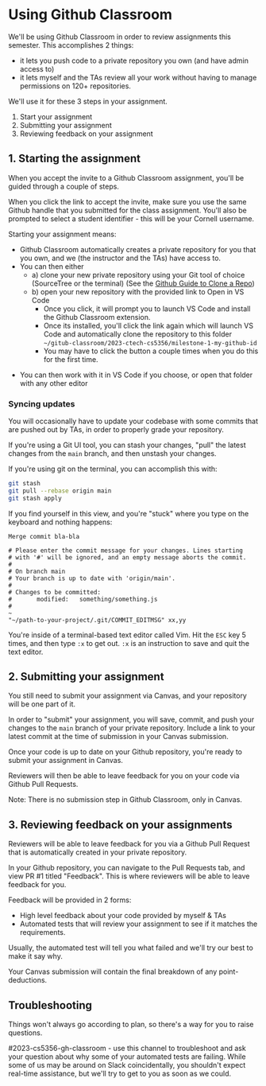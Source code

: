# Using Github Classroom

We'll be using Github Classroom in order to review assignments this semester. This accomplishes 2 things:
* it lets you push code to a private repository you own (and have admin access to)
* it lets myself and the TAs review all your work without having to manage permissions on 120+ repositories.

We'll use it for these 3 steps in your assignment.
1. Start your assignment
2. Submitting your assignment
3. Reviewing feedback on your assignment

## 1. Starting the assignment

When you accept the invite to a Github Classroom assignment, you'll be guided through a couple of steps.

When you click the link to accept the invite, make sure you use the same Github handle that you submitted for the class assignment. You'll also be prompted to select a student identifier - this will be your Cornell username.

Starting your assignment means:
* Github Classroom automatically creates a private repository for you that you own, and we (the instructor and the TAs) have access to.
* You can then either
  - a) clone your new private repository using your Git tool of choice (SourceTree or the terminal) (See the [Github Guide to Clone a Repo](https://docs.github.com/en/repositories/creating-and-managing-repositories/cloning-a-repository))
  - b) open your new repository with the provided link to Open in VS Code
    - Once you click, it will prompt you to launch VS Code and install the Github Classroom extension.
    - Once its installed, you'll click the link again which will launch VS Code and automatically clone the repository to this folder `~/gitub-classroom/2023-ctech-cs5356/milestone-1-my-github-id`
    - You may have to click the button a couple times when you do this for the first time.
- You can then work with it in VS Code if you choose, or open that folder with any other editor

### Syncing updates
You will occasionally have to update your codebase with some commits that are pushed out by TAs, in order to properly grade your repository.

If you're using a Git UI tool, you can stash your changes, "pull" the latest changes from the `main` branch, and then unstash your changes.

If you're using git on the terminal, you can accomplish this with:
```bash
git stash
git pull --rebase origin main
git stash apply
```

If you find yourself in this view, and you're "stuck" where you type on the keyboard and nothing happens:
```
Merge commit bla-bla

# Please enter the commit message for your changes. Lines starting
# with '#' will be ignored, and an empty message aborts the commit.
#
# On branch main
# Your branch is up to date with 'origin/main'.
#
# Changes to be committed:
#       modified:   something/something.js
#
~
"~/path-to-your-project/.git/COMMIT_EDITMSG" xx,yy
```

You're inside of a terminal-based text editor called Vim. Hit the `ESC` key 5 times, and then type `:x` to get out. `:x` is an instruction to save and quit the text editor.

## 2. Submitting your assignment

You still need to submit your assignment via Canvas, and your repository will be one part of it.

In order to "submit" your assignment, you will save, commit, and push your changes to the `main` branch of your private repository. Include a link to your latest commit at the time of submission in your Canvas submission.

Once your code is up to date on your Github repository, you're ready to submit your assignment in Canvas.

Reviewers will then be able to leave feedback for you on your code via Github Pull Requests.

Note: There is no submission step in Github Classroom, only in Canvas.

## 3. Reviewing feedback on your assignments

Reviewers will be able to leave feedback for you via a Github Pull Request that is automatically created in your private repository.

In your Github repository, you can navigate to the Pull Requests tab, and view PR #1 titled "Feedback". This is where reviewers will be able to leave feedback for you.

Feedback will be provided in 2 forms:
- High level feedback about your code provided by myself & TAs
- Automated tests that will review your assignment to see if it matches the requirements.

Usually, the automated test will tell you what failed and we'll try our best to make it say why.

Your Canvas submission will contain the final breakdown of any point-deductions.

## Troubleshooting

Things won't always go according to plan, so there's a way for you to raise questions.

#2023-cs5356-gh-classroom - use this channel to troubleshoot and ask your question about why some of your automated tests are failing. While some of us may be around on Slack coincidentally, you shouldn't expect real-time assistance, but we'll try to get to you as soon as we could.